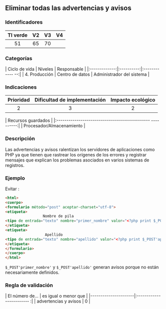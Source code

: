 ## Eliminar todas las advertencias y avisos

 ### Identificadores

 | TI verde | V2 | V3 | V4 |
 |:-------:|:---:|:---:|:----:|
 | 51 | 65 | 70 | |

 ### Categorías

 | Ciclo de vida | Niveles | Responsable |
 |:-------------:|:----------:|:------------ --:|
 | 4. Producción | Centro de datos | Administrador del sistema |

 ### Indicaciones

 | Prioridad | Dificultad de implementación | Impacto ecológico |
 |:------------------:|:-------------------------: |:-----------------:|
 | 2 | 3 | 2 |

 | Recursos guardados |
 |:----------------------------------------------- ----------:|
 | Procesador/Almacenamiento |

 ### Descripción

Las advertencias y avisos ralentizan los servidores de aplicaciones como PHP ya que tienen que rastrear los orígenes de los errores y registrar mensajes que explican los problemas asociados en varios sistemas de registros.

 ### Ejemplo

 Evitar :
 ```html
 <html>
 <cuerpo>
 <formulario método="post" aceptar-charset="utf-8">
 <etiqueta>
                  Nombre de pila
 <tipo de entrada="texto" nombre="primer_nombre" valor="<?php print $_POST'primer_nombre' ?>" marcador de posición="">
 </etiqueta>
 <etiqueta>
                   Apellido
 <tipo de entrada="texto" nombre="apellido" valor="<?php print $_POST'apellido' ?>" marcador de posición="">
 </etiqueta>
 </formulario>
 </cuerpo>
 </html>
 ```
 `$_POST'primer_nombre'` y `$_POST'apellido'` generan avisos porque no están necesariamente definidos.


 ### Regla de validación

 | El número de... | es igual o menor que |
 |----------------------|:------------------------ :|
 | advertencias y avisos | 0 |
